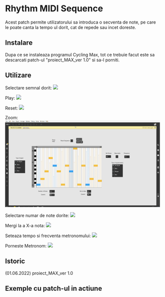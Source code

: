 # Rhythm MIDI Sequence
Acest patch permite utilizatorului sa introduca o secventa de note,
pe care le poate canta la tempo ul dorit, cat de repede sau incet doreste.

## Instalare
Dupa ce se instaleaza programul Cycling Max, tot ce trebuie facut este sa descarcati patch-ul "proiect_MAX_ver 1.0" si sa-l porniti.

## Utilizare
Selectare semnal dorit:
![](Select_signal.gif)

Play:
![](Play.gif)

Reset:
![](Reset.gif)

Zoom:
![](Zoom.gif)

Selectare numar de note dorite:
![](Number_of_Notes.gif)

Mergi la a X-a nota:
![](Go_to.gif)

Seteaza tempo si frecventa metronomului:
![](Set_Metro.gif)

Porneste Metronom:
![](Play_Metro.gif)

## Istoric

(01.06.2022) proiect_MAX_ver 1.0

## Exemple cu patch-ul in actiune



